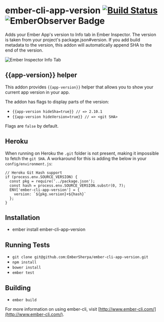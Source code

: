 # ember-cli-app-version [![Build Status](https://travis-ci.org/EmberSherpa/ember-cli-app-version.svg?branch=master)](https://travis-ci.org/EmberSherpa/ember-cli-app-version) ![[EmberObserver Badge](http://emberobserver.com/addons/ember-cli-app-version)](http://emberobserver.com/badges/ember-cli-app-version.svg)

Adds your Ember App's version to Info tab in Ember Inspector. The version is taken from your project's package.json#version.
If you add build metadata to the version, this addon will automatically append SHA to the end of the version.

![Ember Inspector Info Tab](https://www.evernote.com/shard/s51/sh/c2f52608-bc17-4d5c-ac76-dec044eeb2e2/2f08de0cfb77217502cfc3a9188d84bf/res/3fb1d3d9-d809-48f6-9d3b-6e9a4af29892/skitch.png?resizeSmall&width=832)

## {{app-version}} helper

This addon provides `{{app-version}}` helper that allows you to show your current app version in your app.

The addon has flags to display parts of the version:

* `{{app-version hideSha=true}} // => 2.10.1`
* `{{app-version hideVersion=true}} // => <git SHA>`

Flags are `false` by default.

## Heroku

When running on Heroku the `.git` folder is not present, making it impossible to fetch the `git SHA`. A workaround for this is adding the below in your `config/environment.js`:

```
// Heroku Git Hash support
if (process.env.SOURCE_VERSION) {
  const pkg = require('../package.json');
  const hash = process.env.SOURCE_VERSION.substr(0, 7);
  ENV['ember-cli-app-version'] = {
    version: `${pkg.version}+${hash}`
  };
}
```

## Installation

* ember install ember-cli-app-version

## Running Tests

* `git clone git@github.com:EmberSherpa/ember-cli-app-version.git`
* `npm install`
* `bower install`
* `ember test`

## Building

* `ember build`

For more information on using ember-cli, visit [http://www.ember-cli.com/](http://www.ember-cli.com/).
